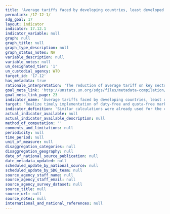 ```yaml
---
title: 'Average tariffs faced by developing countries, least developed countries and small island developing States'
permalink: /17-12-1/
sdg_goal: 17
layout: indicator
indicator: 17.12.1
indicator_variable: null
graph: null
graph_title: null
graph_type_description: null
graph_status_notes: NA
variable_description: null
variable_notes: null
un_designated_tier: '1'
un_custodial_agency: WTO
target_id: '17.12'
has_metadata: true
rationale_interpretation: 'The reduction of average tariff on key sector as agriculture can represent a proxy of the level of commitment of developed country to improve market access conditions. As it was done for MDG 8.7, the term "key sector" has to be interpreted as those sectors of particular interest for LDCs and developing countries exports. The list of key sectors used by the MDG indicator 8.7 (i.e. agriculture, textile and clothing) might have to be reviewed.'
goal_meta_link: 'http://unstats.un.org/sdgs/files/metadata-compilation/Metadata-Goal-17.pdf'
goal_meta_link_page: 23
indicator_name: 'Average tariffs faced by developing countries, least developed countries and small island developing States'
target: 'Realize timely implementation of duty-free and quota-free market access on a lasting basis for all least developed countries, consistent with World Trade Organization decisions, including by ensuring that preferential rules of origin applicable to imports from least developed countries are transparent and simple, and contribute to facilitating market access.'
indicator_definition: 'Similar calculations were already used for the calculation of MDG 8.7 (Average tariffs imposed by developed countries on agricultural products and textiles and clothing from developing countries). For reference purposes see the Millennium Development Goals Report 2015 available at http://www.un.org/millenniumgoals/2015_MDG_Report/pdf/MDG%202015%20rev%20(July%201).pdf (p. 64)'
actual_indicator_available: null
actual_indicator_available_description: null
method_of_computation: ''
comments_and_limitations: null
periodicity: null
time_period: null
unit_of_measure: null
disaggregation_categories: null
disaggregation_geography: null
date_of_national_source_publication: null
date_metadata_updated: null
scheduled_update_by_national_source: null
scheduled_update_by_SDG_team: null
source_agency_staff_name: null
source_agency_staff_email: null
source_agency_survey_dataset: null
source_title: null
source_url: null
source_notes: null
international_and_national_references: null
---
```

